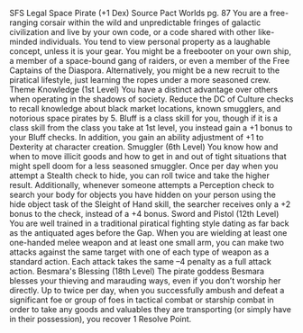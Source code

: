
SFS Legal Space Pirate (+1 Dex)
Source Pact Worlds pg. 87
You are a free-ranging corsair within the wild and unpredictable fringes of galactic civilization and live by your own code, or a code shared with other like-minded individuals. You tend to view personal property as a laughable concept, unless it is your gear. You might be a freebooter on your own ship, a member of a space-bound gang of raiders, or even a member of the Free Captains of the Diaspora. Alternatively, you might be a new recruit to the piratical lifestyle, just learning the ropes under a more seasoned crew.
Theme Knowledge (1st Level)
You have a distinct advantage over others when operating in the shadows of society. Reduce the DC of Culture checks to recall knowledge about black market locations, known smugglers, and notorious space pirates by 5. Bluff is a class skill for you, though if it is a class skill from the class you take at 1st level, you instead gain a +1 bonus to your Bluff checks. In addition, you gain an ability adjustment of +1 to Dexterity at character creation.
Smuggler (6th Level)
You know how and when to move illicit goods and how to get in and out of tight situations that might spell doom for a less seasoned smuggler. Once per day when you attempt a Stealth check to hide, you can roll twice and take the higher result. Additionally, whenever someone attempts a Perception check to search your body for objects you have hidden on your person using the hide object task of the Sleight of Hand skill, the searcher receives only a +2 bonus to the check, instead of a +4 bonus.
Sword and Pistol (12th Level)
You are well trained in a traditional piratical fighting style dating as far back as the antiquated ages before the Gap. When you are wielding at least one one-handed melee weapon and at least one small arm, you can make two attacks against the same target with one of each type of weapon as a standard action. Each attack takes the same –4 penalty as a full attack action.
Besmara's Blessing (18th Level)
The pirate goddess Besmara blesses your thieving and marauding ways, even if you don’t worship her directly. Up to twice per day, when you successfully ambush and defeat a significant foe or group of foes in tactical combat or starship combat in order to take any goods and valuables they are transporting (or simply have in their possession), you recover 1 Resolve Point.
